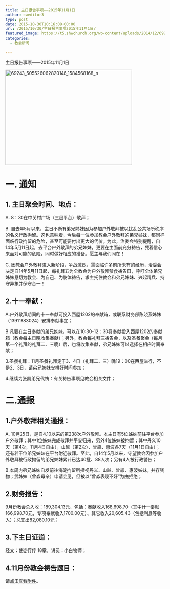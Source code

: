 ```yaml
---
title: 主日报告事项——2015年11月1日
author: sweditor3
type: post
date: 2015-10-30T10:16:08+00:00
url: /2015/10/30/主日报告事项2015年11月1日/
featured_image: https://t5.shwchurch.org/wp-content/uploads/2014/12/69243_505526062820146_1584568168_n-400x288.jpg
categories:
  - 教会新闻

---
```

主日报告事项&mdash;&mdash;2015年11月1日 

<!--more-->

[<img alt="69243_505526062820146_1584568168_n" class="aligncenter size-full wp-image-11964" height="300" src="http://t5.shwchurch.org/wp-content/uploads/2014/12/69243_505526062820146_1584568168_n.jpg" width="400" />][1] 

# 一. 通知
  


## 1. 主日聚会时间、地点：
  


A. 8：30在中关村广场（三层平台）敬拜；
	  
B. 自去年5月以来，主日不断有弟兄姊妹因为参加户外敬拜被以扰乱公共场所秩序的名义行政拘留。这也意味着，今后每一位参加教会户外敬拜的弟兄姊妹，都同样面临行政拘留的危险，甚至可能要付出更大的代价。为此，治委会特别提醒，自14年5月11日起，去平台户外敬拜的弟兄姊妹，更要在主面前充分祷告，凭着信心来面对可能的危险，同时做好相应的准备。愿主与我们同在！
	  
C. 因教会户外敬拜进入新阶段，争战激烈，需面临许多前所未有的经历，治委会决定自14年5月11日起，每礼拜五为全教会为户外敬拜禁食祷告日，呼吁全体弟兄姊妹恳切为教会、为自己、为肢体祷告，求主托住教会和弟兄姊妹、兴起精兵、持守异象并保守合一！ 

## 2.十一奉献：
  


A.户外敬拜期间的十一奉献可投入西屋1202的奉献箱，或联系财务部陈晓燕姊妹（13911883024）安排奉献事宜；
	  
B.凡要在主日奉献的弟兄姊妹，可以在10:30-12：30将奉献投入西屋1202的奉献箱（教会每主日晚收集奉献）；另外，教会每礼拜三祷告会，以及圣餐聚会（每月第一个礼拜的礼拜二、三晚）后，也将收集奉献，弟兄姊妹可以选择在相应时间奉献；
	  
3.圣餐礼拜：11月圣餐礼拜定于3、4日（礼拜二、三）晚19：00在西屋举行，不是2、3日，请弟兄姊妹安排好时间参加；
	  
4.继续为张凯弟兄代祷：有关祷告事项见教会相关文件； 

# 二.通报
  


## 1.户外敬拜相关通报：
  


A. 10月25日，是自4.10以来的第238次户外敬拜。本主日有5位姊妹前往平台参加户外敬拜；其中1位姊妹完成敬拜并平安归来，另外4位姊妹被拘留；其中丹义10天（第4次，11月4日自由），山越（第2次）、曾淼、惠波各7天（11月1日自由）；还有若干位弟兄姊妹在平台附近敬拜。至此，自14年5月以来，守望教会因参加户外敬拜被行政拘留的弟兄姊妹累计已达40批、88人次；另有4人被行政警告； 

B.本周内弟兄姊妹自发前往海淀拘留所探视丹义、山越、曾淼、惠波姊妹，并存钱物；武姊妹（曾淼母亲）申请会见，但被以&ldquo;曾淼表现不好&rdquo;为由拒绝； 

## 2.财务报告：
  


9月份教会总入收：189,304.13元，包括：奉献收入168,698.70（其中什一奉献166,998.70元，专项奉献收入1700.00元）、其它收入20,605.43（包括利息等收入）；总支出82,080.10元； 

## 3.下主日证道：
  


经文：使徒行传 18章，讲员：小白牧师； 

## 4.11月份教会祷告题目：
  


请[点击查看附件][2]。 

&nbsp; 

&nbsp;

 [1]: http://t5.shwchurch.org/wp-content/uploads/2014/12/69243_505526062820146_1584568168_n.jpg
 [2]: /2015/10/30/北京守望教会祷告题目2015年11月/